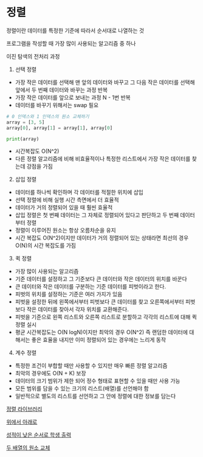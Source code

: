 # 정렬

정렬이란 데이터를 특정한 기준에 따라서 순서대로 나열하는 것

프로그램을 작성할 때 가장 많이 사용되는 알고리즘 중 하나

이진 탐색의 전처리 과정

1) 선택 정렬

- 가장 작은 데이터를 선택해 맨 앞의 데이터와 바꾸고 그 다음 작은 데이터를 선택해 앞에서 두 번째 데이터와 바꾸는 과정 반복
- 가장 작은 데이터를 앞으로 보내는 과정 N - 1번 반복
- 데이터를 바꾸기 위해서는 swap 필요

```python
# 0 인덱스와 1 인덱스의 원소 교체하기
array = [3, 5]
array[0], array[1] = array[1], array[0]

print(array)
```

- 시간복잡도 O(N^2)
- 다른 정렬 알고리즘에 비해 비효율적이나 특정한 리스트에서 가장 작은 데이터를 찾는데 강점을 가짐

2) 삽입 정렬

- 데이터를 하나씩 확인하며 각 데이터를 적절한 위치에 삽입
- 선택 정렬에 비해 실행 시간 측면에서 더 효율적
- 데이터가 거의 정렬되어 있을 때 훨씬 효율적
- 삽입 정렬은 첫 번째 데이터는 그 자체로 정렬되어 있다고 판단하고 두 번째 데이터부터 정렬
- 정렬이 이루어진 원소는 항상 오름차순을 유지
- 시간 복잡도 O(N^2)이지만 데이터가 거의 정렬되어 있는 상태라면 최선의 경우 O(N)의 시간 복잡도를 가짐

3) 퀵 정렬

- 가장 많이 사용되는 알고리즘
- 기준 데이터를 설정하고 그 기준보다 큰 데이터와 작은 데이터의 위치를 바꾼다
- 큰 데이터와 작은 데이터를 구분하는 기준 데이터를 피벗이라고 한다.
- 피벗의 위치를 설정하는 기준은 여러 가지가 있음
- 피벗을 설정한 뒤에 왼쪽에서부터 피벗보다 큰 데이터를 찾고 오른쪽에서부터 피벗보다 작은 데이터를 찾아서 각자 위치를 교환해준다.
- 피벗을 기준으로 왼쪽 리스트와 오른쪽 리스트로 분할하고 각각의 리스트에 대해 퀵정렬 실시
- 평균 시간복잡도는 O(N logN)이지만 최악의 경우 O(N^2) 즉 랜덤한 데이터에 대해서는 좋은 효율을 내지만 이미 정렬되어 있는 경우에는 느리게 동작

 

4) 계수 정렬

- 특정한 조건이 부합할 때만 사용할 수 있지만 매우 빠른 정렬 알고리즘
- 최악의 경우에도 O(N + K) 보장
- 데이터의 크기 범위가 제한 되어 정수 형태로 표현할 수 있을 때만 사용 가능
- 모든 범위를 담을 수 있는 크기의 리스트(배열)를 선언해야 함
- 일반적으로 별도의 리스트를 선언하고 그 안에 정렬에 대한 정보를 담는다


[정렬 라이브러리](/sort/sort_library/README.md)

[위에서 아래로](/sort/updown/README.md)

[성적이 낮은 순서로 학생 출력](/sort/grade/README.md)

[두 배열의 원소 교체](/sort/swap/README.md)
